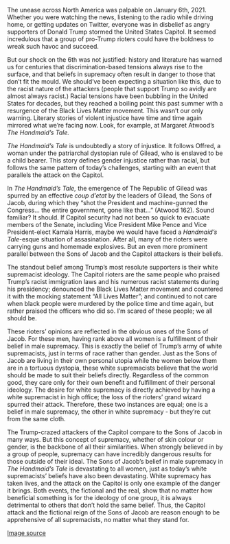     

The unease across North America was palpable on January 6th, 2021.
Whether you were watching the news, listening to the radio while driving
home, or getting updates on Twitter, everyone was in disbelief as angry
supporters of Donald Trump stormed the United States Capitol. It seemed
incredulous that a group of pro-Trump rioters could have the boldness to
wreak such havoc and succeed.

But our shock on the 6th was not justified: history and literature has
warned us for centuries that discrimination-based tensions always rise
to the surface, and that beliefs in supremacy often result in danger to
those that don’t fit the mould. We should’ve been expecting a situation
like this, due to the racist nature of the attackers (people that
support Trump so avidly are almost always racist.) Racial tensions have
been bubbling in the United States for decades, but they reached a
boiling point this past summer with a resurgence of the Black Lives
Matter movement. This wasn’t our only warning. Literary stories of
violent injustice have time and time again mirrored what we’re facing
now. Look, for example, at Margaret Atwood’s *The Handmaid’s Tale.*


*The Handmaid’s Tale* is undoubtedly a story of injustice. It follows
Offred, a woman under the patriarchal dystopian rule of Gilead, who is
enslaved to be a child bearer. This story defines gender injustice
rather than racial, but follows the same pattern of today’s challenges,
starting with an event that parallels the attack on the Capitol.

In *The Handmaid’s Tale,* the emergence of The Republic of Gilead was
spurred by an effective *coup d’etat* by the leaders of Gilead, the Sons
of Jacob, during which they “shot the President and machine-gunned the
Congress… the entire government, gone like that…” (Atwood 162). Sound
familiar? It should. If Capitol security had not been so quick to
evacuate members of the Senate, including Vice President Mike Pence and
Vice President-elect Kamala Harris, maybe we would have faced a
*Handmaid’s Tale*-esque situation of assasination. After all, many of
the rioters were carrying guns and homemade explosives. But an even more
prominent parallel between the Sons of Jacob and the Capitol attackers
is their beliefs.

The standout belief among Trump’s most resolute supporters is their
white supremacist ideology. The Capitol rioters are the same people who
praised Trump’s racist immigration laws and his numerous racist
statements during his presidency; denounced the Black Lives Matter
movement and countered it with the mocking statement “All Lives Matter”;
and continued to not care when black people were murdered by the police
time and time again, but rather praised the officers who did so. I’m
scared of these people; we all should be.

These rioters’ opinions are reflected in the obvious ones of the Sons of
Jacob. For these men, having rank above all women is a fulfillment of
their belief in male supremacy. This is exactly the belief of Trump’s
army of white supremacists, just in terms of race rather than gender.
Just as the Sons of Jacob are living in their own personal utopia while
the women below them are in a tortuous dystopia, these white
supremacists believe that the world should be made to suit their beliefs
directly. Regardless of the common good, they care only for their own
benefit and fulfillment of their personal ideology. The desire for white
supremacy is directly achieved by having a white supremacist in high
office; the loss of the rioters’ grand wizard spurred their attack.
Therefore, these two instances are equal; one is a belief in male
supremacy, the other in white supremacy - but they’re cut from the same
cloth.

The Trump-crazed attackers of the Capitol compare to the Sons of Jacob
in many ways. But this concept of supremacy, whether of skin colour or
gender, is the backbone of all their similarities. When strongly
believed in by a group of people, supremacy can have incredibly
dangerous results for those outside of their ideal. The Sons of Jacob’s
belief in male supremacy in *The Handmaid’s Tale* is devastating to all
women, just as today’s white supremacists’ beliefs have also been
devastating. White supremacy has taken lives, and the attack on the
Capitol is only one example of the danger it brings. Both events, the
fictional and the real, show that no matter how beneficial something is
for the ideology of one group, it is always detrimental to others that
don’t hold the same belief. Thus, the Capitol attack and the fictional
reign of the Sons of Jacob are reason enough to be apprehensive of all
supremacists, no matter what they stand for.

[Image source](https://commons.wikimedia.org/wiki/File:DC_Capitol_Storming_IMG_7965.jpg)
